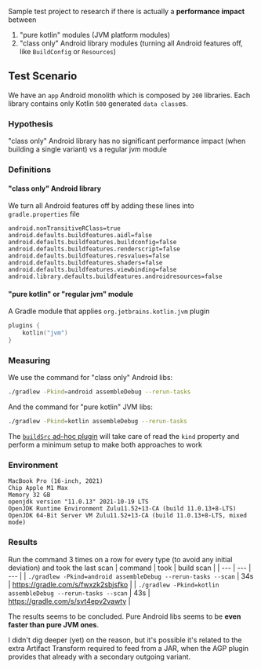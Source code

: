 Sample test project to research if there is actually a **performance impact** between
1) "pure kotlin" modules (JVM platform modules)
2) "class only" Android library modules (turning all Android features off, like `BuildConfig` or `Resources`)

## Test Scenario
We have an `app` Android monolith which is composed by `200` libraries.
Each library contains only Kotlin `500` generated `data class`es.

### Hypothesis
"class only" Android library has no significant performance impact (when building a single variant) vs a regular jvm module

### Definitions
#### "class only" Android library
We turn all Android features off by adding these lines into `gradle.properties` file
```properties
android.nonTransitiveRClass=true
android.defaults.buildfeatures.aidl=false
android.defaults.buildfeatures.buildconfig=false
android.defaults.buildfeatures.renderscript=false
android.defaults.buildfeatures.resvalues=false
android.defaults.buildfeatures.shaders=false
android.defaults.buildfeatures.viewbinding=false
android.library.defaults.buildfeatures.androidresources=false
```

#### "pure kotlin" or "regular jvm" module
A Gradle module that applies `org.jetbrains.kotlin.jvm` plugin
```kotlin
plugins {
    kotlin("jvm")
}
```

### Measuring
We use the command for "class only" Android libs:
```sh
./gradlew -Pkind=android assembleDebug --rerun-tasks
```
And the command for "pure kotlin" JVM libs:
```sh
./gradlew -Pkind=kotlin assembleDebug --rerun-tasks
```
The [`buildSrc` ad-hoc plugin](buildSrc/src/main/kotlin/generate-test-lib.gradle.kts) will take care of read the `kind` property and perform a
minimum setup to make both approaches to work

### Environment
```
MacBook Pro (16-inch, 2021)
Chip Apple M1 Max
Memory 32 GB
openjdk version "11.0.13" 2021-10-19 LTS
OpenJDK Runtime Environment Zulu11.52+13-CA (build 11.0.13+8-LTS)
OpenJDK 64-Bit Server VM Zulu11.52+13-CA (build 11.0.13+8-LTS, mixed mode)
```

### Results
Run the command 3 times on a row for every type (to avoid any initial deviation) and took the last scan
| command | took | build scan |
| --- | --- | --- |
| `./gradlew -Pkind=android assembleDebug --rerun-tasks --scan` | 34s | https://gradle.com/s/fwxzk2sbjsfko |
| `./gradlew -Pkind=kotlin assembleDebug --rerun-tasks --scan` | 43s | https://gradle.com/s/svt4epv2vawty |

The results seems to be concluded. Pure Android libs seems to be **even faster than pure JVM ones**. 

I didn't dig deeper (yet) on the reason, but it's possible it's related to the extra Artifact Transform 
required to feed from a JAR, when the AGP plugin provides that already with a secondary outgoing variant.
